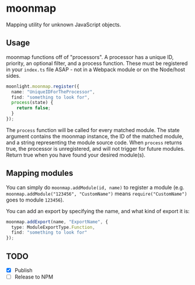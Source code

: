 # moonmap

Mapping utility for unknown JavaScript objects.

## Usage

moonmap functions off of "processors". A processor has a unique ID, priority, an optional filter, and a process function. These must be registered in your `index.ts` file ASAP - not in a Webpack module or on the Node/host sides.

```ts
moonlight.moonmap.register({
  name: "UniqueIDForTheProcessor",
  find: "something to look for",
  process(state) {
    return false;
  }
});
```

The `process` function will be called for every matched module. The state argument contains the moonmap instance, the ID of the matched module, and a string representing the module source code. When `process` returns true, the processor is unregistered, and will not trigger for future modules. Return true when you have found your desired module(s).

## Mapping modules

You can simply do `moonmap.addModule(id, name)` to register a module (e.g. `moonmap.addModule("123456", "CustomName")` means `require("CustomName")` goes to module `123456`).

You can add an export by specifying the name, and what kind of export it is:

```ts
moonmap.addExport(name, "ExportName", {
  type: ModuleExportType.Function,
  find: "something to look for"
});
```

## TODO

- [x] Publish
- [ ] Release to NPM
